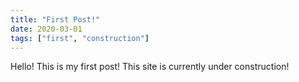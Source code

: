 ```yaml
---
title: "First Post!"
date: 2020-03-01 
tags: ["first", "construction"]
---
```


Hello! This is my first post! This site is currently under construction!
